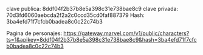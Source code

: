 clave publica: 8ddf04f2b37b8e5a398c31e738bae8c9
clave privada: 70d3fd6060aebcda2f2a2c0ccd35cd0faf887379
Hash: 3ba4efd71f7cfcb0badea8c0c22c74b3

Pagina de personajes: https://gateway.marvel.com/v1/public/characters?ts=1&apikey=8ddf04f2b37b8e5a398c31e738bae8c9&hash=3ba4efd71f7cfcb0badea8c0c22c74b3
